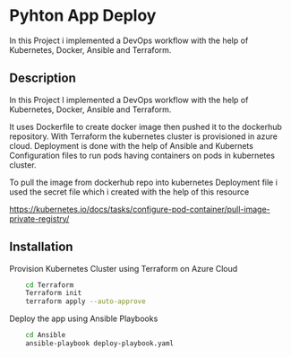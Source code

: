 # Pyhton App Deploy
In this Project i implemented a DevOps workflow with the help of Kubernetes, Docker, Ansible and Terraform.




## Description
In this Project I implemented a DevOps workflow with the help of Kubernetes, Docker, Ansible and Terraform.

It uses Dockerfile to create docker image then pushed it to the dockerhub repository. With Terraform the kubernetes cluster is provisioned in azure cloud. Deployment is done with the help of Ansible and Kubernets Configuration files to run pods having containers on pods in kubernetes cluster.

To pull the image from dockerhub repo into kubernetes Deployment file i used the secret file which i created with the help of this resource

https://kubernetes.io/docs/tasks/configure-pod-container/pull-image-private-registry/



## Installation

Provision Kubernetes Cluster using Terraform on Azure Cloud
```bash
    cd Terraform
    Terraform init
    terraform apply --auto-approve
```
Deploy the app using Ansible Playbooks
```bash
    cd Ansible
    ansible-playbook deploy-playbook.yaml
```
